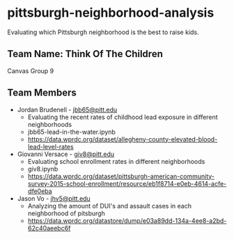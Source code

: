 # pittsburgh-neighborhood-analysis
Evaluating which Pittsburgh neighborhood is the best to raise kids.

## Team Name: Think Of The Children
Canvas Group 9

## Team Members
* Jordan Brudenell - jbb65@pitt.edu
    - Evaluating the recent rates of childhood lead exposure in different neighborhoods
    - jbb65-lead-in-the-water.ipynb
    - https://data.wprdc.org/dataset/allegheny-county-elevated-blood-lead-level-rates
* Giovanni Versace - giv8@pitt.edu
    - Evaluating school enrollment rates in different neighborhoods 
    - giv8.ipynb
    - https://data.wprdc.org/dataset/pittsburgh-american-community-survey-2015-school-enrollment/resource/eb1f8714-e0eb-4614-acfe-dfe0eba
* Jason Vo - jhv5@pitt.edu
    - Analyzing the amount of DUI's and assault cases in each neighborhood of pitsburgh
    - https://data.wprdc.org/datastore/dump/e03a89dd-134a-4ee8-a2bd-62c40aeebc6f